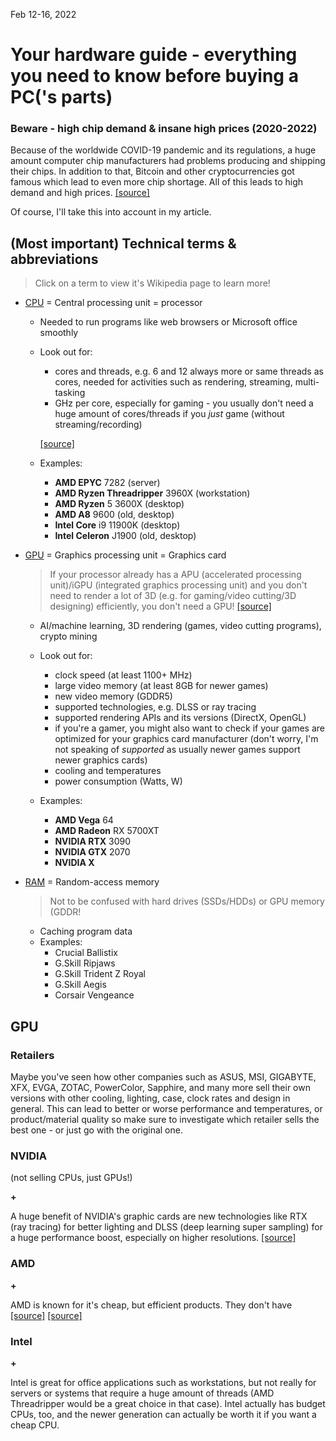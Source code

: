 Feb 12-16, 2022

# Your hardware guide - everything you need to know before buying a PC('s parts)

### Beware - high chip demand & insane high prices (2020-2022)
Because of the worldwide COVID-19 pandemic and its regulations, a huge amount computer chip manufacturers had problems producing and shipping their chips. In addition to that, Bitcoin and other cryptocurrencies got famous which lead to even more chip shortage. All of this leads to high demand and high prices. [[source]](https://www.thestreet.com/investing/chip-prices-spiking-high-demand-and-supply-chain-disruptions)

Of course, I'll take this into account in my article.

## (Most important) Technical terms & abbreviations
> Click on a term to view it's Wikipedia page to learn more!

- [CPU](https://en.wikipedia.org/wiki/Central_processing_unit) = Central processing unit = processor
    - Needed to run programs like web browsers or Microsoft office smoothly

    - Look out for:
        - cores and threads, e.g. 6 and 12 always more or same threads as cores, needed for activities such as rendering, streaming, multi-tasking
        - GHz per core, especially for gaming - you usually don't need a huge amount of cores/threads if you *just* game (without streaming/recording)
    
        [[source]](https://pcmecca.com/are-threadripper-cpus-good-for-gaming/)

    - Examples:
        - **AMD EPYC** 7282 (server)
        - **AMD Ryzen Threadripper** 3960X (workstation)
        - **AMD Ryzen** 5 3600X (desktop)
        - **AMD A8** 9600 (old, desktop)
        - **Intel Core** i9 11900K (desktop)
        - **Intel Celeron** J1900 (old, desktop)

- [GPU](https://en.wikipedia.org/wiki/Graphics_processing_unit) = Graphics processing unit = Graphics card
    > If your processor already has a APU (accelerated processing unit)/iGPU (integrated graphics processing unit) and you don't need to render a lot of 3D (e.g. for gaming/video cutting/3D designing) efficiently, you don't need a GPU! [[source]](https://www.makeuseof.com/tag/apu-technology-explained/)

    - AI/machine learning, 3D rendering (games, video cutting programs), crypto mining

    - Look out for:
        - clock speed (at least 1100+ MHz)
        - large video memory (at least 8GB for newer games)
        - new video memory (GDDR5)
        - supported technologies, e.g. DLSS or ray tracing
        - supported rendering APIs and its versions (DirectX, OpenGL)
        - if you're a gamer, you might also want to check if your games are optimized for your graphics card manufacturer (don't worry, I'm not speaking of *supported* as usually newer games support newer graphics cards)
        - cooling and temperatures
        - power consumption (Watts, W)

    - Examples:
        - **AMD Vega** 64
        - **AMD Radeon** RX 5700XT 
        - **NVIDIA RTX** 3090
        - **NVIDIA GTX** 2070 
        - **NVIDIA X**


- [RAM](https://en.wikipedia.org/wiki/Random-access_memory) = Random-access memory
    > Not to be confused with hard drives (SSDs/HDDs) or GPU memory (GDDR!
    - Caching program data
    - Examples:
        - Crucial Ballistix
        - G.Skill Ripjaws
        - G.Skill Trident Z Royal
        - G.Skill Aegis
        - Corsair Vengeance

## GPU
### Retailers
Maybe you've seen how other companies such as ASUS, MSI, GIGABYTE, XFX, EVGA, ZOTAC, PowerColor, Sapphire, and many more sell their own versions with other cooling, lighting, case, clock rates and design in general. This can lead to better or worse performance and temperatures, or product/material quality so make sure to investigate which retailer sells the best one - or just go with the original one.


### NVIDIA
(not selling CPUs, just GPUs!)

**+**

A huge benefit of NVIDIA's graphic cards are new technologies like RTX (ray tracing) for better lighting and DLSS (deep learning super sampling) for a huge performance boost, especially on higher resolutions.  [[source]](https://www.NVIDIA.com/en-us/geforce/technologies/dlss/?nvid=nv-int-gfhm-55050#cid=gf40_nv-int-gfhm_en-us)


### AMD
**+**

AMD is known for it's cheap, but efficient products. They don't have  [[source]](https://www.linkedin.com/pulse/amd-vs-NVIDIA-which-should-you-buy-matrix-warehouse-official) [[source]](https://www.gamingscan.com/NVIDIA-vs-amd/)

### Intel
**+**

Intel is great for office applications such as workstations, but not really for servers or systems that require a huge amount of threads (AMD Threadripper would be a great choice in that case). Intel actually has budget CPUs, too, and the newer generation can actually be worth it if you want a cheap CPU.